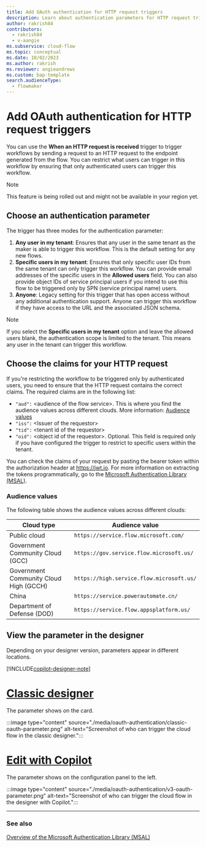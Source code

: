 ```yaml
---
title: Add OAuth authentication for HTTP request triggers
description: Learn about authentication parameters for HTTP request triggers.
author: rakrish84
contributors:
  - rakrish84
  - v-aangie
ms.subservice: cloud-flow
ms.topic: conceptual
ms.date: 10/02/2023
ms.author: rakrish
ms.reviewer: angieandrews
ms.custom: bap-template
search.audienceType: 
  - flowmaker
---
```


# Add OAuth authentication for HTTP request triggers

You can use the **When an HTTP request is received** trigger to trigger workflows by sending a request to an HTTP request to the endpoint generated from the flow. You can restrict what users can trigger in this workflow by ensuring that only authenticated users can trigger this workflow.

> [!NOTE]
> This feature is being rolled out and might not be available in your region yet.

## Choose an authentication parameter

The trigger has three modes for the authentication parameter:

1. **Any user in my tenant**: Ensures that any user in the same tenant as the maker is able to trigger this workflow. This is the default setting for any new flows.
1. **Specific users in my tenant**: Ensures that only specific user IDs from the same tenant can only trigger this workflow. You can provide email addresses of the specific users in the **Allowed users** field. You can also provide object IDs of service principal users if you intend to use this flow to be triggered only by SPN (service principal name) users.
1. **Anyone**: Legacy setting for this trigger that has open access without any additional authentication support. Anyone can trigger this workflow if they have access to the URL and the associated JSON schema.

> [!NOTE]
> If you select the **Specific users in my tenant** option and leave the allowed users blank, the authentication scope is limited to the tenant. This means any user in the tenant can trigger this workflow.

## Choose the claims for your HTTP request

If you're restricting the workflow to be triggered only by authenticated users, you need to ensure that the HTTP request contains the correct claims. The required claims are in the following list:

- `"aud":` \<audience of the flow service>. This is where you find the audience values across different clouds. More information: [Audience values](#audience-values)
- `"iss":` \<Issuer of the requestor>
- `"tid":` \<tenant id of the requestor>
- `"oid":` \<object id of the requestor>. Optional. This field is required only if you have configured the trigger to restrict to specific users within the tenant.

You can check the claims of your request by pasting the bearer token within the authorization header at https://jwt.io. For more information on extracting the tokens programmatically, go to the [Microsoft Authentication Library (MSAL)](/azure/active-directory/develop/msal-overview).

### Audience values

The following table shows the audience values across different clouds:


|Cloud type  |Audience value  |
|---------|---------|
|Public cloud    | `https://service.flow.microsoft.com/`    |
|Government Community Cloud (GCC)    | `https://gov.service.flow.microsoft.us/`        |
|Government Community Cloud High (GCCH)    | `https://high.service.flow.microsoft.us/`    |
|China     | `https://service.powerautomate.cn/`        |
|Department of Defense (DOD)   | `https://service.flow.appsplatform.us/`        |

## View the parameter in the designer

Depending on your designer version, parameters appear in different locations.

[!INCLUDE[copilot-designer-note](./includes/copilot-designer-note.md)]

# [Classic designer](#tab/classic-designer)

The parameter shows on the card.

:::image type="content" source="./media/oauth-authentication/classic-oauth-parameter.png" alt-text="Screenshot of who can trigger the cloud flow in the classic designer.":::

# [Edit with Copilot](#tab/edit-with-copilot)

The parameter shows on the configuration panel to the left.

:::image type="content" source="./media/oauth-authentication/v3-oauth-parameter.png" alt-text="Screenshot of who can trigger the cloud flow in the designer with Copilot.":::

---

### See also

[Overview of the Microsoft Authentication Library (MSAL)](/azure/active-directory/develop/msal-overview)

